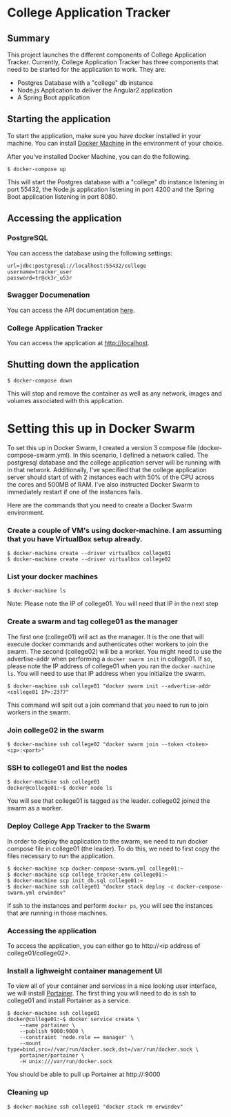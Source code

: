 # College Application Tracker
## Summary
This project launches the different components of College Application Tracker.  Currently, College Application Tracker has three components that need to be started for the application to work.  They are:

* Postgres Database with a "college" db instance
* Node.js Application to deliver the Angular2 application
* A Spring Boot application

## Starting the application
To start the application, make sure you have docker installed in your machine.  You can install [Docker Machine](https://docs.docker.com/machine/install-machine/) in the environment of your choice.

After you've installed Docker Machine, you can do the following.
```
$ docker-compose up
```

This will start the Postgres database with a "college" db instance listening in port 55432, the Node.js application listening in port 4200 and the Spring Boot application listening in port 8080.

## Accessing the application
### PostgreSQL
You can access the database using the following settings:
```
url=jdbc:postgresql://localhost:55432/college
username=tracker_user
password=tr@ck3r_u53r
```
### Swagger Documenation
You can access the API documentation [here](http://localhost:8080/swagger-ui.html).
### College Application Tracker
You can access the application at [http://localhost](http://localhost:8080/swagger-ui.html).

## Shutting down the application
```
$ docker-compose down
```

This will stop and remove the container as well as any network, images and volumes associated with this application.

# Setting this up in Docker Swarm

To set this up in Docker Swarm, I created a version 3 compose file (docker-compose-swarm.yml).  In this scenario, I defined a network called.  The postgresql database and the college application server will be running with in that network. Additionally, I've specified that the college application server should start of with 2 instances each with 50% of the CPU across the cores and 500MB of RAM.  I've also instructed Docker Swarm to immediately restart if one of the instances fails.

Here are the commands that you need to create a Docker Swarm environment.

### Create a couple of VM's using docker-machine.  I am assuming that you have VirtualBox setup already.
```
$ docker-machine create --driver virtualbox college01
$ docker-machine create --driver virtualbox college02
```

### List your docker machines
```
$ docker-machine ls
```
Note: Please note the IP of college01.  You will need that IP in the next step

### Create a swarm and tag college01 as the manager
The first one (college01) will act as the manager.  It is the one that will execute docker commands and authenticates other workers to join the swarm.  The second (college02) will be a worker.  You might need to use the advertise-addr when performing a `docker swarm init` in college01.  If so, please note the IP address of college01 when you ran the `docker-machine ls`.  You will need to use that IP address when you initialize the swarm.
```
$ docker-machine ssh college01 "docker swarm init --advertise-addr <college01 IP>:2377"
```
This command will spit out a join command that you need to run to join workers in the swarm.

### Join college02 in the swarm
```
$ docker-machine ssh college02 "docker swarm join --token <token> <ip>:<port>"
```

### SSH to college01 and list the nodes
```
$ docker-machine ssh college01
docker@college01:~$ docker node ls
```
You will see that college01 is tagged as the leader.  college02 joined the swarm as a worker.

### Deploy College App Tracker to the Swarm
In order to deploy the application to the swarm, we need to run docker compose file in college01 (the leader).  To do this, we need to first copy the files necessary to run the application.
```
$ docker-machine scp docker-compose-swarm.yml college01:~
$ docker-machine scp college_tracker.env college01:~
$ docker-machine scp init_db.sql college01:~
$ docker-machine ssh college01 "docker stack deploy -c docker-compose-swarm.yml erwindev"
```
If ssh to the instances and perform `docker ps`, you will see the instances that are running in those machines.

### Accessing the application
To access the application, you can either go to http://<ip address of college01/college02>.  

### Install a lighweight container management UI
To view all of your container and services in a nice looking user interface, we will install [Portainer](http://portainer.io).
The first thing you will need to do is ssh to college01 and install Portainer as a service.

```
$ docker-machine ssh college01
docker@college01:~$ docker service create \
    --name portainer \
    --publish 9000:9000 \
    --constraint 'node.role == manager' \
    --mount type=bind,src=//var/run/docker.sock,dst=/var/run/docker.sock \
    portainer/portainer \
    -H unix:///var/run/docker.sock
```
You should be able to pull up Portainer at http://<IP of college01>:9000

### Cleaning up
```
$ docker-machine ssh college01 "docker stack rm erwindev"
```
